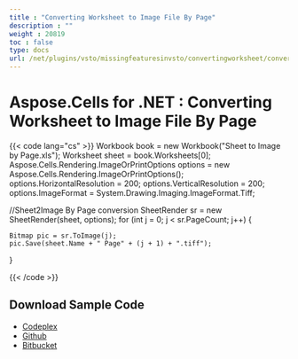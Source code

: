 ```yaml
---
title : "Converting Worksheet to Image File By Page" 
description : "" 
weight : 20819 
toc : false
type: docs
url: /net/plugins/vsto/missingfeaturesinvsto/convertingworksheet/converting+worksheet+to+image+file+by+page/
---
```


# Aspose.Cells for .NET : Converting Worksheet to Image File By Page


{{< code lang="cs" >}}
Workbook book = new Workbook("Sheet to Image by Page.xls");
Worksheet sheet = book.Worksheets[0];
Aspose.Cells.Rendering.ImageOrPrintOptions options = new Aspose.Cells.Rendering.ImageOrPrintOptions();
options.HorizontalResolution = 200;
options.VerticalResolution = 200;
options.ImageFormat = System.Drawing.Imaging.ImageFormat.Tiff;

//Sheet2Image By Page conversion
SheetRender sr = new SheetRender(sheet, options);
for (int j = 0; j < sr.PageCount; j++)
{

	Bitmap pic = sr.ToImage(j);
	pic.Save(sheet.Name + " Page" + (j + 1) + ".tiff");
}

{{< /code >}}

## Download Sample Code

*   [Codeplex](https://asposevsto.codeplex.com/downloads/get/812528)
*   [Github](https://github.com/asposemarketplace/Aspose_for_VSTO/releases/download/Cells1.0/Worksheet.to.image.file.by.Page.Aspose.Cells.zip)
*   [Bitbucket](https://bitbucket.org/asposemarketplace/aspose-for-vsto/downloads/Worksheet%20to%20image%20file%20by%20Page%20%28Aspose.Cells%29.zip)

